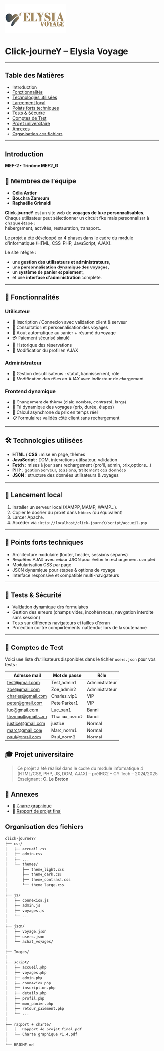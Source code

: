 <img src="Images/logo.png" alt="Logo Elysia Voyage" width="200">

# Click-journeY – Elysia Voyage

---
## Table des Matières 
- [Introduction](#introduction)
- [Fonctionnalités](#fonctionnalités)
- [Technologies utilisées](#technologies-utilisées)
- [Lancement local](#lancement-local)
- [Points forts techniques](#points-forts-techniques)
- [Tests & Sécurité](#tests--sécurité)
- [Comptes de Test](#comptes-de-test)
- [Projet universitaire](#projet-universitaire)
- [Annexes](#annexes)
- [Organisation des fichiers](#organisation-des-fichiers)
---

## Introduction

**MEF-2 • Trinôme MEF2_G**
## 👥 Membres de l’équipe

- **Célia Astier**
- **Bouchra Zamoum**
- **Raphaëlle Grimaldi**

**Click-journeY** est un site web de **voyages de luxe personnalisables**.  
Chaque utilisateur peut sélectionner un circuit fixe mais personnaliser à chaque étape :  
hébergement, activités, restauration, transport…

Le projet a été développé en 4 phases dans le cadre du module d'informatique (HTML, CSS, PHP, JavaScript, AJAX).

Le site intègre :
- une **gestion des utilisateurs et administrateurs**,
- une **personnalisation dynamique des voyages**,
- un **système de panier et paiement**,
- et une **interface d'administration** complète.

---

## 🧾 Fonctionnalités

### Utilisateur
- 🔐 Inscription / Connexion avec validation client & serveur
- 🧳 Consultation et personnalisation des voyages
- 🛒 Ajout automatique au panier + résumé du voyage
- 💳 Paiement sécurisé simulé
- 🧾 Historique des réservations
- 👤 Modification du profil en AJAX

### Administrateur
- 👥 Gestion des utilisateurs : statut, bannissement, rôle
- 🔄 Modification des rôles en AJAX avec indicateur de chargement

### Frontend dynamique
- 🎨 Changement de thème (clair, sombre, contrasté, large)
- 🧠 Tri dynamique des voyages (prix, durée, étapes)
- 🧮 Calcul asynchrone du prix en temps réel
- 📋 Formulaires validés côté client sans rechargement

---

## 🛠️ Technologies utilisées

- **HTML / CSS** : mise en page, thèmes
- **JavaScript** : DOM, interactions utilisateur, validation
- **Fetch** : mises à jour sans rechargement (profil, admin, prix,options…)
- **PHP** : gestion serveur, sessions, traitement des données
- **JSON** : structure des données utilisateurs & voyages

---

## 🚀 Lancement local

1. Installer un serveur local (XAMPP, MAMP, WAMP…).
2. Copier le dossier du projet dans `htdocs` (ou équivalent).
3. Lancer Apache.
4. Accéder via : `http://localhost/click-journeY/script/accueil.php`

---

## 🐞 Points forts techniques

- Architecture modulaire (footer, header, sessions séparés)
- Requêtes AJAX avec retour JSON pour éviter le rechargement complet
- Modularisation CSS par page
- JSON dynamique pour étapes & options de voyage
- Interface responsive et compatible multi-navigateurs

---

## 🧪 Tests & Sécurité

- Validation dynamique des formulaires
- Gestion des erreurs (champs vides, incohérences, navigation interdite sans session)
- Tests sur différents navigateurs et tailles d’écran
- Protection contre comportements inattendus lors de la soutenance

---

## 👤 Comptes de Test

Voici une liste d’utilisateurs disponibles dans le fichier `users.json` pour vos tests :


| **Adresse mail**  | **Mot de passe** | **Rôle**       |
|-------------------|------------------|----------------|
| test@gmail.com    | Test_admin1      | Administrateur |
| zoe@gmail.com     | Zoe_admin2       | Administrateur |
| charles@gmail.com | Charles_vip1     | VIP            |
| peter@gmail.com   | PeterParker1     | VIP            |
| luc@gmail.com     | Luc_ban1         | Banni          |
| thomas@gmail.com  | Thomas_norm3     | Banni          |
| justice@gmail.com | justice          | Normal         |
| marc@gmail.com    | Marc_norm1       | Normal         |
| paul@gmail.com    | Paul_norm2       | Normal         |


## 🎓 Projet universitaire

> Ce projet a été réalisé dans le cadre du module informatique 4 (HTML/CSS, PHP, JS, DOM, AJAX) – préING2 – CY Tech – 2024/2025  
> Enseignant : **C. Le Breton**

## 📎 Annexes

- 📄 [Charte graphique](./rapport%20+%20charte/Charte%20graphique%20v2.pdf)
- 📄 [Rapport de projet final](./rapport%20+%20charte/Rapport%20de%20projet%20final.pdf)


## Organisation des fichiers

```bash
click-journeY/
├── css/
│   ├── accueil.css
│   ├── admin.css
│   ├── ...
│   └── themes/
│       ├── theme_light.css
│       ├── theme_dark.css
│       ├── theme_contrast.css
│       └── theme_large.css
│
├── js/
│   ├── connexion.js
│   ├── admin.js
│   ├── voyages.js
│   └── ...
│
├── json/
│   ├── voyage.json
│   ├── users.json
│   └── achat_voyages/
│
├── Images/
│
├── script/
│   ├── accueil.php
│   ├── voyages.php
│   ├── admin.php
│   ├── connexion.php
│   ├── inscription.php
│   ├── details.php
│   ├── profil.php
│   ├── mon_panier.php
│   ├── retour_paiement.php
│   └── ...
│
├── rapport + charte/
│   ├── Rapport de projet final.pdf
│   └── Charte graphique v1.4.pdf
│
└── README.md
